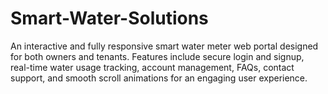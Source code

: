 # Smart-Water-Solutions
An interactive and fully responsive smart water meter web portal designed for both owners and tenants. Features include secure login and signup, real-time water usage tracking, account management, FAQs, contact support, and smooth scroll animations for an engaging user experience.
